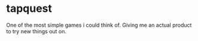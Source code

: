 # tapquest
One of the most simple games i could think of. Giving me an actual product to try new things out on.
